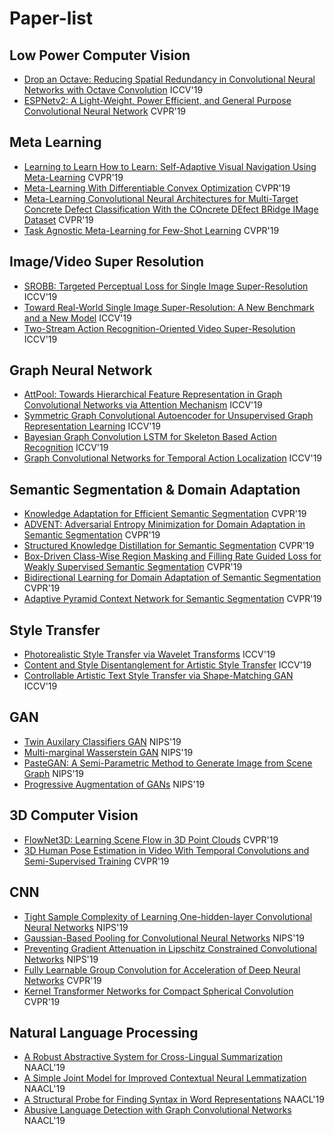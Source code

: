 # Paper-list

## Low Power Computer Vision
- [Drop an Octave: Reducing Spatial Redundancy in Convolutional Neural Networks with Octave Convolution](http://openaccess.thecvf.com/content_ICCV_2019/papers/Chen_Drop_an_Octave_Reducing_Spatial_Redundancy_in_Convolutional_Neural_Networks_ICCV_2019_paper.pdf) ICCV'19
- [ESPNetv2: A Light-Weight, Power Efficient, and General Purpose Convolutional Neural Network](http://openaccess.thecvf.com/content_CVPR_2019/papers/Mehta_ESPNetv2_A_Light-Weight_Power_Efficient_and_General_Purpose_Convolutional_Neural_CVPR_2019_paper.pdf) CVPR'19
## Meta Learning
- [Learning to Learn How to Learn: Self-Adaptive Visual Navigation Using Meta-Learning](http://openaccess.thecvf.com/content_CVPR_2019/papers/Wortsman_Learning_to_Learn_How_to_Learn_Self-Adaptive_Visual_Navigation_Using_CVPR_2019_paper.pdf) CVPR'19
- [Meta-Learning With Differentiable Convex Optimization](http://openaccess.thecvf.com/content_CVPR_2019/papers/Lee_Meta-Learning_With_Differentiable_Convex_Optimization_CVPR_2019_paper.pdf) CVPR'19
- [Meta-Learning Convolutional Neural Architectures for Multi-Target Concrete Defect Classification With the COncrete DEfect BRidge IMage Dataset](http://openaccess.thecvf.com/content_CVPR_2019/papers/Mundt_Meta-Learning_Convolutional_Neural_Architectures_for_Multi-Target_Concrete_Defect_Classification_With_CVPR_2019_paper.pdf) CVPR'19
- [Task Agnostic Meta-Learning for Few-Shot Learning](http://openaccess.thecvf.com/content_CVPR_2019/papers/Jamal_Task_Agnostic_Meta-Learning_for_Few-Shot_Learning_CVPR_2019_paper.pdf) CVPR'19
## Image/Video Super Resolution
- [SROBB: Targeted Perceptual Loss for Single Image Super-Resolution](http://openaccess.thecvf.com/content_ICCV_2019/papers/Rad_SROBB_Targeted_Perceptual_Loss_for_Single_Image_Super-Resolution_ICCV_2019_paper.pdf) ICCV'19
- [Toward Real-World Single Image Super-Resolution: A New Benchmark and a New Model](http://openaccess.thecvf.com/content_ICCV_2019/papers/Cai_Toward_Real-World_Single_Image_Super-Resolution_A_New_Benchmark_and_a_ICCV_2019_paper.pdf) ICCV'19
- [Two-Stream Action Recognition-Oriented Video Super-Resolution](http://openaccess.thecvf.com/content_ICCV_2019/papers/Zhang_Two-Stream_Action_Recognition-Oriented_Video_Super-Resolution_ICCV_2019_paper.pdf) ICCV'19
## Graph Neural Network
- [AttPool: Towards Hierarchical Feature Representation in Graph Convolutional Networks via Attention Mechanism](http://openaccess.thecvf.com/content_ICCV_2019/papers/Huang_AttPool_Towards_Hierarchical_Feature_Representation_in_Graph_Convolutional_Networks_via_ICCV_2019_paper.pdf) ICCV'19
- [Symmetric Graph Convolutional Autoencoder for Unsupervised Graph Representation Learning](http://openaccess.thecvf.com/content_ICCV_2019/papers/Park_Symmetric_Graph_Convolutional_Autoencoder_for_Unsupervised_Graph_Representation_Learning_ICCV_2019_paper.pdf) ICCV'19
- [Bayesian Graph Convolution LSTM for Skeleton Based Action Recognition](http://openaccess.thecvf.com/content_ICCV_2019/papers/Zhao_Bayesian_Graph_Convolution_LSTM_for_Skeleton_Based_Action_Recognition_ICCV_2019_paper.pdf) ICCV'19
- [Graph Convolutional Networks for Temporal Action Localization](http://openaccess.thecvf.com/content_ICCV_2019/papers/Zeng_Graph_Convolutional_Networks_for_Temporal_Action_Localization_ICCV_2019_paper.pdf) ICCV'19
## Semantic Segmentation & Domain Adaptation
- [Knowledge Adaptation for Efficient Semantic Segmentation](http://openaccess.thecvf.com/content_CVPR_2019/papers/He_Knowledge_Adaptation_for_Efficient_Semantic_Segmentation_CVPR_2019_paper.pdf) CVPR'19
- [ADVENT: Adversarial Entropy Minimization for Domain Adaptation in Semantic Segmentation](http://openaccess.thecvf.com/content_CVPR_2019/papers/Vu_ADVENT_Adversarial_Entropy_Minimization_for_Domain_Adaptation_in_Semantic_Segmentation_CVPR_2019_paper.pdf) CVPR'19
- [Structured Knowledge Distillation for Semantic Segmentation](http://openaccess.thecvf.com/content_CVPR_2019/papers/Liu_Structured_Knowledge_Distillation_for_Semantic_Segmentation_CVPR_2019_paper.pdf) CVPR'19
- [Box-Driven Class-Wise Region Masking and Filling Rate Guided Loss for Weakly Supervised Semantic Segmentation](http://openaccess.thecvf.com/content_CVPR_2019/papers/Song_Box-Driven_Class-Wise_Region_Masking_and_Filling_Rate_Guided_Loss_for_CVPR_2019_paper.pdf) CVPR'19
- [Bidirectional Learning for Domain Adaptation of Semantic Segmentation](http://openaccess.thecvf.com/content_CVPR_2019/papers/Li_Bidirectional_Learning_for_Domain_Adaptation_of_Semantic_Segmentation_CVPR_2019_paper.pdf) CVPR'19
- [Adaptive Pyramid Context Network for Semantic Segmentation](http://openaccess.thecvf.com/content_CVPR_2019/papers/He_Adaptive_Pyramid_Context_Network_for_Semantic_Segmentation_CVPR_2019_paper.pdf) CVPR'19
## Style Transfer
- [Photorealistic Style Transfer via Wavelet Transforms](http://openaccess.thecvf.com/content_ICCV_2019/papers/Yoo_Photorealistic_Style_Transfer_via_Wavelet_Transforms_ICCV_2019_paper.pdf) ICCV'19
- [Content and Style Disentanglement for Artistic Style Transfer](http://openaccess.thecvf.com/content_ICCV_2019/papers/Kotovenko_Content_and_Style_Disentanglement_for_Artistic_Style_Transfer_ICCV_2019_paper.pdf) ICCV'19
- [Controllable Artistic Text Style Transfer via Shape-Matching GAN](http://openaccess.thecvf.com/content_ICCV_2019/papers/Yang_Controllable_Artistic_Text_Style_Transfer_via_Shape-Matching_GAN_ICCV_2019_paper.pdf) ICCV'19
## GAN
- [Twin Auxilary Classifiers GAN](https://papers.nips.cc/paper/8414-twin-auxilary-classifiers-gan.pdf) NIPS'19
- [Multi-marginal Wasserstein GAN](https://papers.nips.cc/paper/8454-multi-marginal-wasserstein-gan.pdf) NIPS'19
- [PasteGAN: A Semi-Parametric Method to Generate Image from Scene Graph](https://papers.nips.cc/paper/8650-pastegan-a-semi-parametric-method-to-generate-image-from-scene-graph.pdf) NIPS'19
- [Progressive Augmentation of GANs](https://papers.nips.cc/paper/8855-progressive-augmentation-of-gans.pdf) NIPS'19

## 3D Computer Vision
- [FlowNet3D: Learning Scene Flow in 3D Point Clouds](http://openaccess.thecvf.com/content_CVPR_2019/papers/Liu_FlowNet3D_Learning_Scene_Flow_in_3D_Point_Clouds_CVPR_2019_paper.pdf) CVPR'19
- [3D Human Pose Estimation in Video With Temporal Convolutions and Semi-Supervised Training](http://openaccess.thecvf.com/content_CVPR_2019/papers/Pavllo_3D_Human_Pose_Estimation_in_Video_With_Temporal_Convolutions_and_CVPR_2019_paper.pdf) CVPR'19
## CNN
- [Tight Sample Complexity of Learning One-hidden-layer Convolutional Neural Networks](https://papers.nips.cc/paper/9246-tight-sample-complexity-of-learning-one-hidden-layer-convolutional-neural-networks.pdf) NIPS'19
- [Gaussian-Based Pooling for Convolutional Neural Networks](https://papers.nips.cc/paper/9300-gaussian-based-pooling-for-convolutional-neural-networks.pdf) NIPS'19
- [Preventing Gradient Attenuation in Lipschitz Constrained Convolutional Networks](https://papers.nips.cc/paper/9673-preventing-gradient-attenuation-in-lipschitz-constrained-convolutional-networks.pdf) NIPS'19
- [Fully Learnable Group Convolution for Acceleration of Deep Neural Networks](http://openaccess.thecvf.com/content_CVPR_2019/papers/Wang_Fully_Learnable_Group_Convolution_for_Acceleration_of_Deep_Neural_Networks_CVPR_2019_paper.pdf) CVPR'19
- [Kernel Transformer Networks for Compact Spherical Convolution](http://openaccess.thecvf.com/content_CVPR_2019/papers/Su_Kernel_Transformer_Networks_for_Compact_Spherical_Convolution_CVPR_2019_paper.pdf) CVPR'19

## Natural Language Processing
- [A Robust Abstractive System for Cross-Lingual Summarization](https://www.aclweb.org/anthology/N19-1204) NAACL'19
- [A Simple Joint Model for Improved Contextual Neural Lemmatization](https://www.aclweb.org/anthology/N19-1155) NAACL'19
- [A Structural Probe for Finding Syntax in Word Representations](https://www.aclweb.org/anthology/N19-1419) NAACL'19
- [Abusive Language Detection with Graph Convolutional Networks](https://arxiv.org/pdf/1904.04073) NAACL'19
